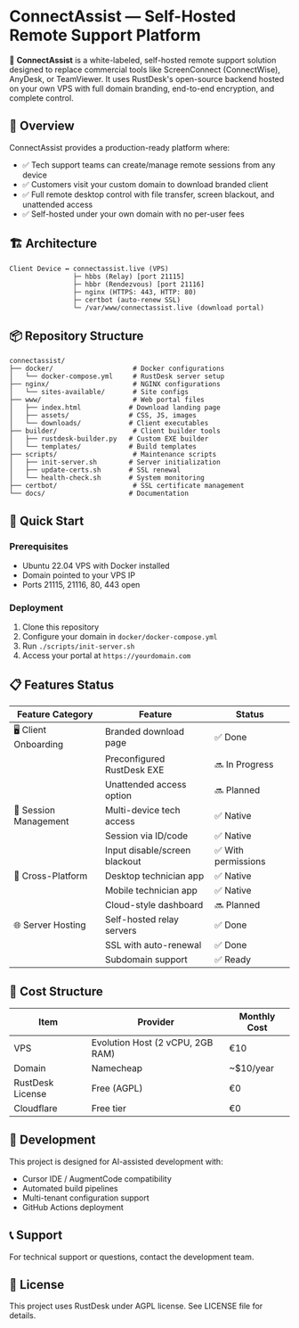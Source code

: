# ConnectAssist — Self-Hosted Remote Support Platform

🧠 **ConnectAssist** is a white-labeled, self-hosted remote support solution designed to replace commercial tools like ScreenConnect (ConnectWise), AnyDesk, or TeamViewer. It uses RustDesk's open-source backend hosted on your own VPS with full domain branding, end-to-end encryption, and complete control.

## 🔷 Overview

ConnectAssist provides a production-ready platform where:
- ✅ Tech support teams can create/manage remote sessions from any device
- ✅ Customers visit your custom domain to download branded client
- ✅ Full remote desktop control with file transfer, screen blackout, and unattended access
- ✅ Self-hosted under your own domain with no per-user fees

## 🏗️ Architecture

```
Client Device ↔ connectassist.live (VPS)
                ├─ hbbs (Relay) [port 21115]
                ├─ hbbr (Rendezvous) [port 21116]
                ├─ nginx (HTTPS: 443, HTTP: 80)
                ├─ certbot (auto-renew SSL)
                └─ /var/www/connectassist.live (download portal)
```

## 📦 Repository Structure

```
connectassist/
├── docker/                    # Docker configurations
│   └── docker-compose.yml     # RustDesk server setup
├── nginx/                     # NGINX configurations
│   └── sites-available/       # Site configs
├── www/                       # Web portal files
│   ├── index.html            # Download landing page
│   ├── assets/               # CSS, JS, images
│   └── downloads/            # Client executables
├── builder/                   # Client builder tools
│   ├── rustdesk-builder.py   # Custom EXE builder
│   └── templates/            # Build templates
├── scripts/                   # Maintenance scripts
│   ├── init-server.sh        # Server initialization
│   ├── update-certs.sh       # SSL renewal
│   └── health-check.sh       # System monitoring
├── certbot/                   # SSL certificate management
└── docs/                     # Documentation
```

## 🚀 Quick Start

### Prerequisites
- Ubuntu 22.04 VPS with Docker installed
- Domain pointed to your VPS IP
- Ports 21115, 21116, 80, 443 open

### Deployment
1. Clone this repository
2. Configure your domain in `docker/docker-compose.yml`
3. Run `./scripts/init-server.sh`
4. Access your portal at `https://yourdomain.com`

## 📋 Features Status

| Feature Category | Feature | Status |
|-----------------|---------|--------|
| 🖥️ Client Onboarding | Branded download page | ✅ Done |
| | Preconfigured RustDesk EXE | 🔜 In Progress |
| | Unattended access option | 🔜 Planned |
| 🔁 Session Management | Multi-device tech access | ✅ Native |
| | Session via ID/code | ✅ Native |
| | Input disable/screen blackout | ✅ With permissions |
| 📱 Cross-Platform | Desktop technician app | ✅ Native |
| | Mobile technician app | ✅ Native |
| | Cloud-style dashboard | 🔜 Planned |
| 🌐 Server Hosting | Self-hosted relay servers | ✅ Done |
| | SSL with auto-renewal | ✅ Done |
| | Subdomain support | ✅ Ready |

## 💸 Cost Structure

| Item | Provider | Monthly Cost |
|------|----------|--------------|
| VPS | Evolution Host (2 vCPU, 2GB RAM) | €10 |
| Domain | Namecheap | ~$10/year |
| RustDesk License | Free (AGPL) | €0 |
| Cloudflare | Free tier | €0 |

## 🔧 Development

This project is designed for AI-assisted development with:
- Cursor IDE / AugmentCode compatibility
- Automated build pipelines
- Multi-tenant configuration support
- GitHub Actions deployment

## 📞 Support

For technical support or questions, contact the development team.

## 📄 License

This project uses RustDesk under AGPL license. See LICENSE file for details.
